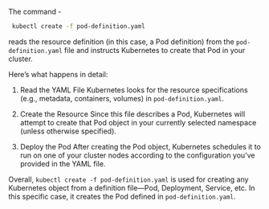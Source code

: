 The command -

```sh
 kubectl create -f pod-definition.yaml
```

reads the resource definition (in this case, a Pod definition) from the `pod-definition.yaml` file and instructs Kubernetes to create that Pod in your cluster.

Here’s what happens in detail:

1. Read the YAML File
   Kubernetes looks for the resource specifications (e.g., metadata, containers, volumes) in `pod-definition.yaml`.

2. Create the Resource
   Since this file describes a Pod, Kubernetes will attempt to create that Pod object in your currently selected namespace (unless otherwise specified).

3. Deploy the Pod
   After creating the Pod object, Kubernetes schedules it to run on one of your cluster nodes according to the configuration you’ve provided in the YAML file.

Overall, `kubectl create -f pod-definition.yaml` is used for creating any Kubernetes object from a definition file—Pod, Deployment, Service, etc. In this specific case, it creates the Pod defined in `pod-definition.yaml`.
